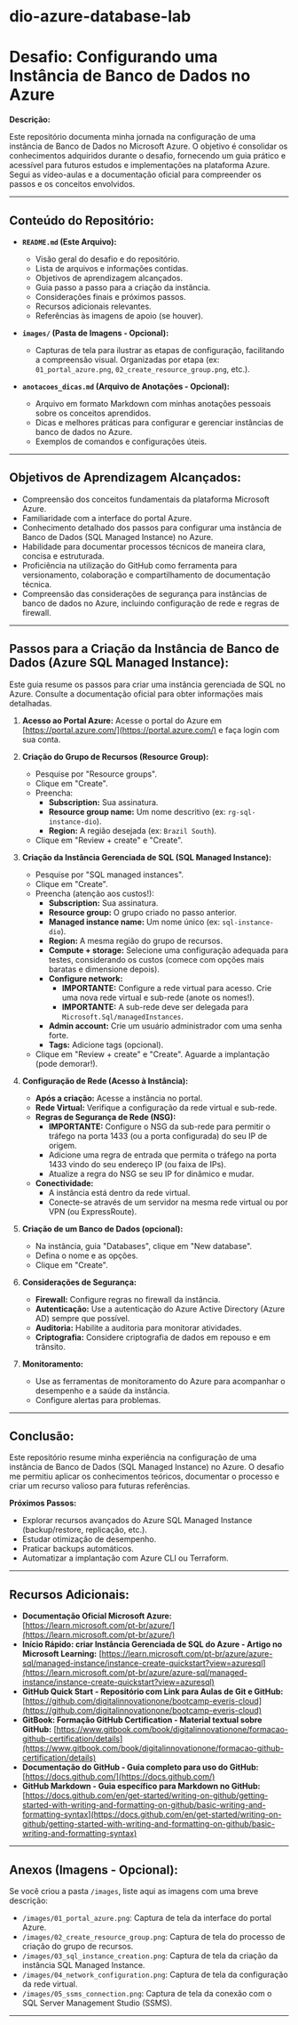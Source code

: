 # dio-azure-database-lab
# Desafio: Configurando uma Instância de Banco de Dados no Azure

**Descrição:**

Este repositório documenta minha jornada na configuração de uma instância de Banco de Dados no Microsoft Azure.  O objetivo é consolidar os conhecimentos adquiridos durante o desafio, fornecendo um guia prático e acessível para futuros estudos e implementações na plataforma Azure.  Segui as vídeo-aulas e a documentação oficial para compreender os passos e os conceitos envolvidos.

---

## Conteúdo do Repositório:

*   **`README.md` (Este Arquivo):**
    *   Visão geral do desafio e do repositório.
    *   Lista de arquivos e informações contidas.
    *   Objetivos de aprendizagem alcançados.
    *   Guia passo a passo para a criação da instância.
    *   Considerações finais e próximos passos.
    *   Recursos adicionais relevantes.
    *   Referências às imagens de apoio (se houver).

*   **`images/` (Pasta de Imagens - Opcional):**
    *   Capturas de tela para ilustrar as etapas de configuração, facilitando a compreensão visual.  Organizadas por etapa (ex: `01_portal_azure.png`, `02_create_resource_group.png`, etc.).

*   **`anotacoes_dicas.md` (Arquivo de Anotações - Opcional):**
    *   Arquivo em formato Markdown com minhas anotações pessoais sobre os conceitos aprendidos.
    *   Dicas e melhores práticas para configurar e gerenciar instâncias de banco de dados no Azure.
    *   Exemplos de comandos e configurações úteis.

---

## Objetivos de Aprendizagem Alcançados:

*   Compreensão dos conceitos fundamentais da plataforma Microsoft Azure.
*   Familiaridade com a interface do portal Azure.
*   Conhecimento detalhado dos passos para configurar uma instância de Banco de Dados (SQL Managed Instance) no Azure.
*   Habilidade para documentar processos técnicos de maneira clara, concisa e estruturada.
*   Proficiência na utilização do GitHub como ferramenta para versionamento, colaboração e compartilhamento de documentação técnica.
*   Compreensão das considerações de segurança para instâncias de banco de dados no Azure, incluindo configuração de rede e regras de firewall.

---

## Passos para a Criação da Instância de Banco de Dados (Azure SQL Managed Instance):

Este guia resume os passos para criar uma instância gerenciada de SQL no Azure. Consulte a documentação oficial para obter informações mais detalhadas.

1.  **Acesso ao Portal Azure:**  Acesse o portal do Azure em [https://portal.azure.com/](https://portal.azure.com/) e faça login com sua conta.

2.  **Criação do Grupo de Recursos (Resource Group):**
    *   Pesquise por "Resource groups".
    *   Clique em "Create".
    *   Preencha:
        *   **Subscription:** Sua assinatura.
        *   **Resource group name:** Um nome descritivo (ex: `rg-sql-instance-dio`).
        *   **Region:** A região desejada (ex: `Brazil South`).
    *   Clique em "Review + create" e "Create".

3.  **Criação da Instância Gerenciada de SQL (SQL Managed Instance):**
    *   Pesquise por "SQL managed instances".
    *   Clique em "Create".
    *   Preencha (atenção aos custos!):
        *   **Subscription:** Sua assinatura.
        *   **Resource group:** O grupo criado no passo anterior.
        *   **Managed instance name:** Um nome único (ex: `sql-instance-dio`).
        *   **Region:** A mesma região do grupo de recursos.
        *   **Compute + storage:** Selecione uma configuração adequada para testes, considerando os custos (comece com opções mais baratas e dimensione depois).
        *   **Configure network:**
            *   **IMPORTANTE:** Configure a rede virtual para acesso.  Crie uma nova rede virtual e sub-rede (anote os nomes!).
            *   **IMPORTANTE:** A sub-rede deve ser delegada para `Microsoft.Sql/managedInstances`.
        *   **Admin account:** Crie um usuário administrador com uma senha forte.
        *   **Tags:** Adicione tags (opcional).
    *   Clique em "Review + create" e "Create".  Aguarde a implantação (pode demorar!).

4.  **Configuração de Rede (Acesso à Instância):**
    *   **Após a criação:** Acesse a instância no portal.
    *   **Rede Virtual:** Verifique a configuração da rede virtual e sub-rede.
    *   **Regras de Segurança de Rede (NSG):**
        *   **IMPORTANTE:** Configure o NSG da sub-rede para permitir o tráfego na porta 1433 (ou a porta configurada) do seu IP de origem.
        *   Adicione uma regra de entrada que permita o tráfego na porta 1433 vindo do seu endereço IP (ou faixa de IPs).
        *   Atualize a regra do NSG se seu IP for dinâmico e mudar.
    *   **Conectividade:**
        *   A instância está dentro da rede virtual.
        *   Conecte-se através de um servidor na mesma rede virtual ou por VPN (ou ExpressRoute).

5.  **Criação de um Banco de Dados (opcional):**
    *   Na instância, guia "Databases", clique em "New database".
    *   Defina o nome e as opções.
    *   Clique em "Create".

6.  **Considerações de Segurança:**
    *   **Firewall:** Configure regras no firewall da instância.
    *   **Autenticação:** Use a autenticação do Azure Active Directory (Azure AD) sempre que possível.
    *   **Auditoria:** Habilite a auditoria para monitorar atividades.
    *   **Criptografia:** Considere criptografia de dados em repouso e em trânsito.

7.  **Monitoramento:**
    *   Use as ferramentas de monitoramento do Azure para acompanhar o desempenho e a saúde da instância.
    *   Configure alertas para problemas.

---

## Conclusão:

Este repositório resume minha experiência na configuração de uma instância de Banco de Dados (SQL Managed Instance) no Azure.  O desafio me permitiu aplicar os conhecimentos teóricos, documentar o processo e criar um recurso valioso para futuras referências.

**Próximos Passos:**

*   Explorar recursos avançados do Azure SQL Managed Instance (backup/restore, replicação, etc.).
*   Estudar otimização de desempenho.
*   Praticar backups automáticos.
*   Automatizar a implantação com Azure CLI ou Terraform.

---

## Recursos Adicionais:

*   **Documentação Oficial Microsoft Azure:** [https://learn.microsoft.com/pt-br/azure/](https://learn.microsoft.com/pt-br/azure/)
*   **Início Rápido: criar Instância Gerenciada de SQL do Azure - Artigo no Microsoft Learning:** [https://learn.microsoft.com/pt-br/azure/azure-sql/managed-instance/instance-create-quickstart?view=azuresql](https://learn.microsoft.com/pt-br/azure/azure-sql/managed-instance/instance-create-quickstart?view=azuresql)
*   **GitHub Quick Start - Repositório com Link para Aulas de Git e GitHub:** [https://github.com/digitalinnovationone/bootcamp-everis-cloud](https://github.com/digitalinnovationone/bootcamp-everis-cloud)
*   **GitBook: Formação GitHub Certification - Material textual sobre GitHub:** [https://www.gitbook.com/book/digitalinnovationone/formacao-github-certification/details](https://www.gitbook.com/book/digitalinnovationone/formacao-github-certification/details)
*   **Documentação do GitHub - Guia completo para uso do GitHub:** [https://docs.github.com/](https://docs.github.com/)
*   **GitHub Markdown - Guia específico para Markdown no GitHub:** [https://docs.github.com/en/get-started/writing-on-github/getting-started-with-writing-and-formatting-on-github/basic-writing-and-formatting-syntax](https://docs.github.com/en/get-started/writing-on-github/getting-started-with-writing-and-formatting-on-github/basic-writing-and-formatting-syntax)

---

## Anexos (Imagens - Opcional):

Se você criou a pasta `/images`, liste aqui as imagens com uma breve descrição:

*   `/images/01_portal_azure.png`: Captura de tela da interface do portal Azure.
*   `/images/02_create_resource_group.png`: Captura de tela do processo de criação do grupo de recursos.
*   `/images/03_sql_instance_creation.png`: Captura de tela da criação da instância SQL Managed Instance.
*   `/images/04_network_configuration.png`: Captura de tela da configuração da rede virtual.
*   `/images/05_ssms_connection.png`: Captura de tela da conexão com o SQL Server Management Studio (SSMS).

---
